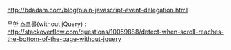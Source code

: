 <http://bdadam.com/blog/plain-javascript-event-delegation.html>

무한 스크롤(without jQuery) : <http://stackoverflow.com/questions/10059888/detect-when-scroll-reaches-the-bottom-of-the-page-without-jquery>
